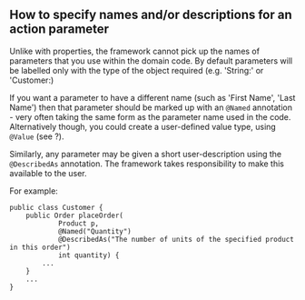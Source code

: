 How to specify names and/or descriptions for an action parameter
----------------------------------------------------------------

Unlike with properties, the framework cannot pick up the names of
parameters that you use within the domain code. By default parameters
will be labelled only with the type of the object required (e.g.
'String:' or 'Customer:)

If you want a parameter to have a different name (such as 'First Name',
'Last Name') then that parameter should be marked up with an `@Named`
annotation - very often taking the same form as the parameter name used
in the code. Alternatively though, you could create a user-defined value
type, using `@Value` (see ?).

Similarly, any parameter may be given a short user-description using the
`@DescribedAs` annotation. The framework takes responsibility to make
this available to the user.

For example:

    public class Customer {
        public Order placeOrder(
                Product p, 
                @Named("Quantity")
                @DescribedAs("The number of units of the specified product in this order")
                int quantity) {
            ...
        }
        ...
    }

